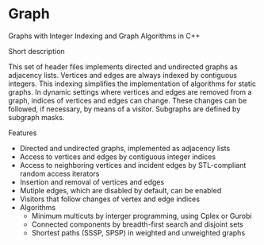 Graph
============

Graphs with Integer Indexing and Graph Algorithms in C++


Short description

This set of header files implements directed and undirected graphs as adjacency lists.
Vertices and edges are always indexed by contiguous integers.
This indexing simplifies the implementation of algorithms for static graphs.
In dynamic settings where vertices and edges are removed from a graph,
indices of vertices and edges can change.
These changes can be followed, if necessary, by means of a visitor.
Subgraphs are defined by subgraph masks.


Features

- Directed and undirected graphs, implemented as adjacency lists
- Access to vertices and edges by contiguous integer indices
- Access to neighboring vertices and incident edges by STL-compliant random access iterators
- Insertion and removal of vertices and edges
- Mutiple edges, which are disabled by default, can be enabled
- Visitors that follow changes of vertex and edge indices
- Algorithms
  - Minimum multicuts by interger programming, using Cplex or Gurobi
  - Connected components by breadth-first search and disjoint sets
  - Shortest paths (SSSP, SPSP) in weighted and unweighted graphs
